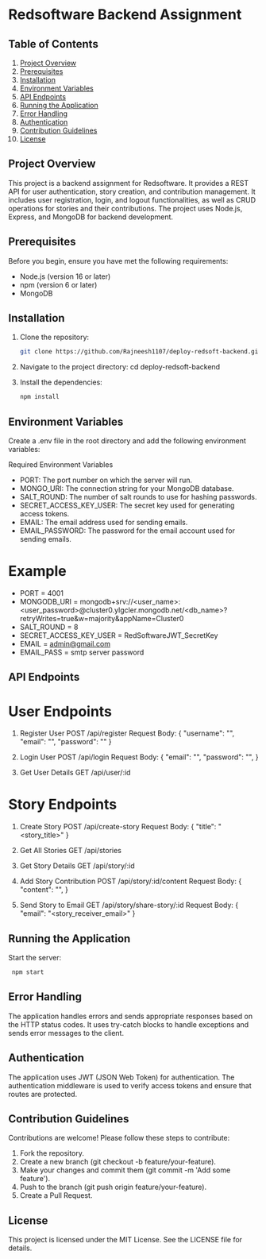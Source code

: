 # Redsoftware Backend Assignment

## Table of Contents

1. [Project Overview](#project-overview)
2. [Prerequisites](#prerequisites)
3. [Installation](#installation)
4. [Environment Variables](#environment-variables)
5. [API Endpoints](#api-endpoints)
6. [Running the Application](#running-the-application)
7. [Error Handling](#error-handling)
8. [Authentication](#authentication)
9. [Contribution Guidelines](#contribution-guidelines)
10. [License](#license)

## Project Overview

This project is a backend assignment for Redsoftware. It provides a REST API for user authentication, story creation, and contribution management. It includes user registration, login, and logout functionalities, as well as CRUD operations for stories and their contributions. The project uses Node.js, Express, and MongoDB for backend development.

## Prerequisites

Before you begin, ensure you have met the following requirements:

- Node.js (version 16 or later)
- npm (version 6 or later)
- MongoDB

## Installation

1. Clone the repository:

   ```sh
   git clone https://github.com/Rajneesh1107/deploy-redsoft-backend.git
   ```

2. Navigate to the project directory:
   cd deploy-redsoft-backend

3. Install the dependencies:
   ```sh
   npm install
   ```

## Environment Variables

Create a .env file in the root directory and add the following environment variables:

Required Environment Variables
- PORT: The port number on which the server will run.
- MONGO_URI: The connection string for your MongoDB database.
- SALT_ROUND: The number of salt rounds to use for hashing passwords.
- SECRET_ACCESS_KEY_USER: The secret key used for generating access tokens.
- EMAIL: The email address used for sending emails.
- EMAIL_PASSWORD: The password for the email account used for sending emails.

# Example

- PORT = 4001
- MONGODB_URI = mongodb+srv://<user_name>:<user_password>@cluster0.ylgcler.mongodb.net/<db_name>?retryWrites=true&w=majority&appName=Cluster0
- SALT_ROUND = 8
- SECRET_ACCESS_KEY_USER = RedSoftwareJWT_SecretKey
- EMAIL = admin@gmail.com
- EMAIL_PASS = smtp server password

## API Endpoints

# User Endpoints

1. Register User
   POST /api/register
   Request Body:
   {
   "username": "<username>",
   "email": "<email>",
   "password": "<password>"
   }

2. Login User
   POST /api/login
   Request Body:
   {
   "email": "<email>",
   "password": "<password>",
   }

3. Get User Details
   GET /api/user/:id

# Story Endpoints

1. Create Story
   POST /api/create-story
   Request Body:
   {
   "title": "<story_title>"
   }

2. Get All Stories
   GET /api/stories

3. Get Story Details
   GET /api/story/:id

4. Add Story Contribution
   POST /api/story/:id/content
   Request Body:
   {
   "content": "<content>",
   }

5. Send Story to Email
   GET /api/story/share-story/:id
   Request Body:
   {
   "email": "<story_receiver_email>"
   }

## Running the Application

Start the server:

```sh
 npm start
```

## Error Handling

The application handles errors and sends appropriate responses based on the HTTP status codes. It uses try-catch blocks to handle exceptions and sends error messages to the client.

## Authentication

The application uses JWT (JSON Web Token) for authentication. The authentication middleware is used to verify access tokens and ensure that routes are protected.

## Contribution Guidelines

Contributions are welcome! Please follow these steps to contribute:

1. Fork the repository.
2. Create a new branch (git checkout -b feature/your-feature).
3. Make your changes and commit them (git commit -m 'Add some feature').
4. Push to the branch (git push origin feature/your-feature).
5. Create a Pull Request.

## License

This project is licensed under the MIT License. See the LICENSE file for details.
